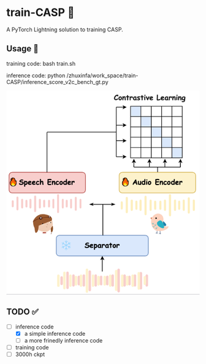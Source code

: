 # train-CASP 📎

A PyTorch Lightning solution to training CASP.

## Usage 🚂

training code: bash train.sh



inference code: python /zhuxinfa/work_space/train-CASP/inference_score_v2c_bench_gt.py


<p align="center">
    <img src="images/CASP.PNG" alt="CASP Section Image">
</p>


## TODO ✅

- [ ] inference code
  - [x] a simple inference code
  - [ ] a more frinedly inference code
- [ ] training code
- [ ] 3000h ckpt

